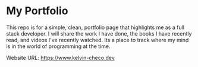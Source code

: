 # My Portfolio

This repo is for a simple, clean, portfolio page that highlights me as a full stack developer. I will share the work I have done, the books I have recently read, and videos I've recently watched. Its a place to track where my mind is in the world of programming at the time.

Website URL: https://www.kelvin-checo.dev

